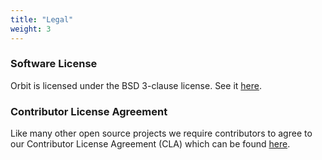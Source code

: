 ```yaml
---
title: "Legal"
weight: 3
---
```


### Software License

Orbit is licensed under the BSD 3-clause license. See it [here](https://github.com/orbit/orbit/blob/next/LICENSE).

### Contributor License Agreement

Like many other open source projects we require contributors to agree to our Contributor License Agreement \(CLA\) which can be found [here](https://github.com/orbit/orbit/blob/master/CONTRIBUTING.md).

